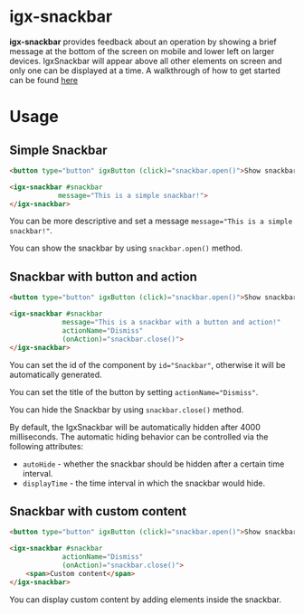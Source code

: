 # igx-snackbar

**igx-snackbar** provides feedback about an operation by showing a brief message at the bottom of the screen on mobile and lower left on larger devices. IgxSnackbar will appear above all other elements on screen and only one can be displayed at a time.
A walkthrough of how to get started can be found [here](https://www.infragistics.com/products/ignite-ui-angular/angular/components/snackbar)

# Usage

## Simple Snackbar

```html
<button type="button" igxButton (click)="snackbar.open()">Show snackbar</button>

<igx-snackbar #snackbar
            message="This is a simple snackbar!">
</igx-snackbar>
```

You can be more descriptive and set a message `message="This is a simple snackbar!"`.

You can show the snackbar by using `snackbar.open()` method.


## Snackbar with button and action

```html
<button type="button" igxButton (click)="snackbar.open()">Show snackbar</button>

<igx-snackbar #snackbar
             message="This is a snackbar with a button and action!"
             actionName="Dismiss"
             (onAction)="snackbar.close()">
</igx-snackbar>
```
You can set the id of the component by `id="Snackbar"`, otherwise it will be automatically generated.

You can set the title of the button by setting `actionName="Dismiss"`.

You can hide the Snackbar by using `snackbar.close()` method.

By default, the IgxSnackbar will be automatically hidden after 4000 milliseconds. The automatic hiding behavior can be controlled via the following attributes:
 - `autoHide` - whether the snackbar should be hidden after a certain time interval.
 - `displayTime` - the time interval in which the snackbar would hide.


## Snackbar with custom content

```html
<button type="button" igxButton (click)="snackbar.open()">Show snackbar</button>

<igx-snackbar #snackbar
             actionName="Dismiss"
             (onAction)="snackbar.close()">
    <span>Custom content</span>
</igx-snackbar>
```
You can display custom content by adding elements inside the snackbar.
